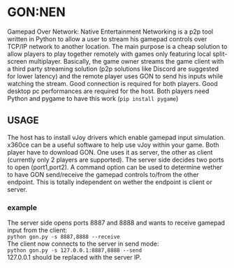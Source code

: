 # GON:NEN
Gamepad Over Network: Native Entertainment Networking is a p2p tool written in Python to allow a user to stream his gamepad controls over TCP/IP network to another location. The main purpose is a cheap solution to allow players to play together remotely with games only featuring local split-screen multiplayer. Basically, the game owner streams the game client with a third party streaming solution (p2p solutions like Discord are suggested for lower latency) and the remote player uses GON to send his inputs while watching the stream. Good connection is required for both players. Good desktop pc performances are required for the host.
Both players need Python and pygame to have this work (`pip install pygame`)
## USAGE
The host has to install vJoy drivers which enable gamepad input simulation. x360ce can be a useful software to help use vJoy within your game. Both player have to download GON. One uses it as server, the other as client (currently only 2 players are supported).
The server side decides two ports to open (port1,port2). A command option can be used to determine wether to have GON send/receive the gamepad controls to/from the other endpoint. This is totally independent on wether the endpoint is client or server.
### example
The server side opens ports 8887 and 8888 and wants to receive gamepad input from the client:  
```python gon.py -s 8887,8888 --receive```  
The client now connects to the server in send mode:  
```python gon.py -s 127.0.0.1:8887,8888 --send```  
127.0.0.1 should be replaced with the server IP.
